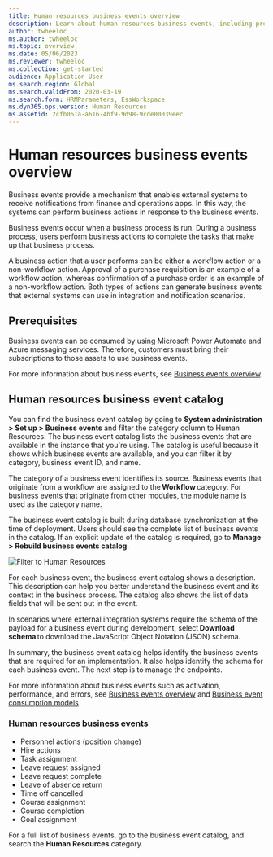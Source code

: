 ```yaml
---
title: Human resources business events overview
description: Learn about human resources business events, including prerequisites and overviews on HR business event catalogs.
author: twheeloc
ms.author: twheeloc
ms.topic: overview
ms.date: 05/06/2023
ms.reviewer: twheeloc
ms.collection: get-started
audience: Application User
ms.search.region: Global
ms.search.validFrom: 2020-03-19
ms.search.form: HRMParameters, EssWorkspace
ms.dyn365.ops.version: Human Resources
ms.assetid: 2cfb061a-a616-4bf9-9d98-9cde00039eec
---
```


# Human resources business events overview

Business events provide a mechanism that enables external systems to receive notifications from finance and operations apps. In this way, the systems can perform business actions in response to the business events.

Business events occur when a business process is run. During a business process, users perform business actions to complete the tasks that make up that business process.

A business action that a user performs can be either a workflow action or a non-workflow action. Approval of a purchase requisition is an example of a workflow action, whereas confirmation of a purchase order is an example of a non-workflow action. Both types of actions can generate business events that external systems can use in integration and notification scenarios.

## Prerequisites

Business events can be consumed by using Microsoft Power Automate and Azure messaging services. Therefore, customers must bring their subscriptions to those assets to use business events.

For more information about business events, see [Business events overview](../../dev-itpro/business-events/home-page.md).

## Human resources business event catalog

You can find the business event catalog by going to **System administration \> Set up \> Business events** and filter the category column to Human Resources. The business event catalog lists the business events that are available in the instance that you're using. The catalog is useful because it shows which business events are available, and you can filter it by category, business event ID, and name.

The category of a business event identifies its source. Business events that originate from a workflow are assigned to the **Workflow** category. For business events that originate from other modules, the module name is used as the category name.

The business event catalog is built during database synchronization at the time of deployment. Users should see the complete list of business events in the catalog. If an explicit update of the catalog is required, go to **Manage \> Rebuild business events catalog**.

![Filter to Human Resources](../../../human-resources/Media/overview-filter.png)

For each business event, the business event catalog shows a description. This description can help you better understand the business event and its context in the business process. The catalog also shows the list of data fields that will be sent out in the event. 

In scenarios where external integration systems require the schema of the payload for a business event during development, select **Download schema** to download the JavaScript Object Notation (JSON) schema.

In summary, the business event catalog helps identify the business events that are required for an implementation. It also helps identify the schema for each business event. The next step is to manage the endpoints.

For more information about business events such as activation, performance, and errors, see [Business events overview](../../dev-itpro/business-events/home-page.md#activating-business-events) and [Business event consumption models](../../dev-itpro/business-events/home-page.md#business-event-consumption-models).

### Human resources business events 

- Personnel actions (position change)
- Hire actions
- Task assignment
- Leave request assigned
- Leave request complete
- Leave of absence return
- Time off cancelled
- Course assignment
- Course completion
- Goal assignment

For a full list of business events, go to the business event catalog, and search the **Human Resources** category.
